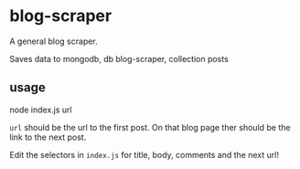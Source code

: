 blog-scraper
================

A general blog scraper.

Saves data to mongodb, db blog-scraper, collection posts
 
## usage

node index.js url

`url` should be the url to the first post. On that blog page ther should be the link to the next post.

Edit the selectors in `index.js` for title, body, comments and the next url!
